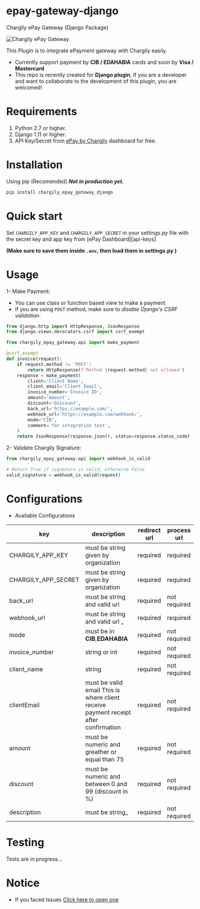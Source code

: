 # epay-gateway-django
Chargily ePay Gateway (Django Package)

![Chargily ePay Gateway](https://raw.githubusercontent.com/Chargily/epay-gateway-php/main/assets/banner-1544x500.png "Chargily ePay Gateway")

This Plugin is to integrate ePayment gateway with Chargily easily.
- Currently support payment by **CIB / EDAHABIA** cards and soon by **Visa / Mastercard** 
- This repo is recently created for **Django plugin**, If you are a developer and want to collaborate to the development of this plugin, you are welcomed!

# Requirements
1. Python 2.7 or higher.
2. Django 1.11 or higher.
3. API Key/Secret from [ePay by Chargily](https://epay.chargily.com.dz) dashboard for free.

# Installation
Using pip (Recomended) ***Not in production yet.***
```bash
pip install chargily_epay_gateway_django
```

# Quick start
Set `CHARGILY_APP_KEY` and `CHARGILY_APP_SECRET` in your settings.py file with the secret key and app key from [ePay Dashboard][api-keys]

**(Make sure to save them inside `.env`, then load them in settings.py )**

# Usage
1- Make Payment:

- You can use class or function based view to make a payment
- If you are using `POST` method, make sure to *disable Django's CSRF validation*.

```python
from django.http import HttpResponse, JsonResponse
from django.views.decorators.csrf import csrf_exempt

from chargily_epay_gateway.api import make_payment

@csrf_exempt
def invoice(request):
    if request.method != 'POST':
        return HttpResponse(f'Method {request.method} not allowed')
    response = make_payment(
        client='Client Name',
        client_email='Client Email',
        invoice_number='Invoice ID',
        amount='Amount',
        discount='Discount',
        back_url='https://example.com/',
        webhook_url='https://example.com/webhook/',
        mode="CIB",
        comment='for integration test',
    )
    return JsonResponse(response.json(), status=response.status_code)
```

2- Validate Chargily Signature:

```python
from chargily_epay_gateway.api import webhook_is_valid

# Return True if signature is valid, otherwise False
valid_signature = webhook_is_valid(request)
```

# Configurations

- Available Configurations

| key                   |  description                                                                                          | redirect url |  process url |
|-----------------------|-------------------------------------------------------------------------------------------------------|--------------|--------------|
| CHARGILY_APP_KEY               | must be string given by organization                                                                  |   required   |   required   |
| CHARGILY_APP_SECRET            | must be string given by organization                                                                  |   required   |   required   |
| back_url        | must be string and valid url                                                                          |   required   | not required |
| webhook_url        | must be string and valid url                                                                          _|   required   | required |
| mode                  | must be in **CIB**,**EDAHABIA**                                                                       |   required   | not required |
| invoice_number       |  string or int                                                                                 |   required   | not required |
| client_name  | string                                                                                        |   required   | not required |
| clientEmail | must be valid email This is where client receive payment receipt after confirmation        |   required   | not required |
| amount      | must be numeric and greather or equal than  75                                                        |   required   | not required |
| discount    | must be numeric and between 0 and 99  (discount in %)                                     |   required   | not required |
| description  | must be string_                                                                                        |   required   | not required |


# Testing

Tests are in progress...


# Notice

- If you faced Issues [Click here to open one](https://github.com/BeleganStartup/epay-gateway-django/issues/new)